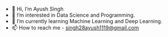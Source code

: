 - 👋 Hi, I’m Ayush Singh
- 👀 I’m interested in Data Science and Programming.
- 🌱 I’m currently learning Machine Learning and Deep Learning.
- 📫 How to reach me - singh28ayush1119@gmail.com

<!---
ayush-s1ngh/ayush-s1ngh is a ✨ special ✨ repository because its `README.md` (this file) appears on your GitHub profile.
You can click the Preview link to take a look at your changes.
--->

